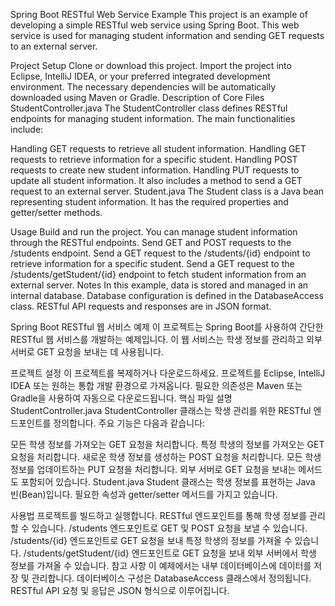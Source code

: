 Spring Boot RESTful Web Service Example
This project is an example of developing a simple RESTful web service using Spring Boot. This web service is used for managing student information and sending GET requests to an external server.

Project Setup
Clone or download this project.
Import the project into Eclipse, IntelliJ IDEA, or your preferred integrated development environment.
The necessary dependencies will be automatically downloaded using Maven or Gradle.
Description of Core Files
StudentController.java
The StudentController class defines RESTful endpoints for managing student information. The main functionalities include:

Handling GET requests to retrieve all student information.
Handling GET requests to retrieve information for a specific student.
Handling POST requests to create new student information.
Handling PUT requests to update all student information.
It also includes a method to send a GET request to an external server.
Student.java
The Student class is a Java bean representing student information. It has the required properties and getter/setter methods.

Usage
Build and run the project.
You can manage student information through the RESTful endpoints.
Send GET and POST requests to the /students endpoint.
Send a GET request to the /students/{id} endpoint to retrieve information for a specific student.
Send a GET request to the /students/getStudent/{id} endpoint to fetch student information from an external server.
Notes
In this example, data is stored and managed in an internal database. Database configuration is defined in the DatabaseAccess class.
RESTful API requests and responses are in JSON format.






Spring Boot RESTful 웹 서비스 예제
이 프로젝트는 Spring Boot를 사용하여 간단한 RESTful 웹 서비스를 개발하는 예제입니다. 이 웹 서비스는 학생 정보를 관리하고 외부 서버로 GET 요청을 보내는 데 사용됩니다.

프로젝트 설정
이 프로젝트를 복제하거나 다운로드하세요.
프로젝트를 Eclipse, IntelliJ IDEA 또는 원하는 통합 개발 환경으로 가져옵니다.
필요한 의존성은 Maven 또는 Gradle을 사용하여 자동으로 다운로드됩니다.
핵심 파일 설명
StudentController.java
StudentController 클래스는 학생 관리를 위한 RESTful 엔드포인트를 정의합니다. 주요 기능은 다음과 같습니다:

모든 학생 정보를 가져오는 GET 요청을 처리합니다.
특정 학생의 정보를 가져오는 GET 요청을 처리합니다.
새로운 학생 정보를 생성하는 POST 요청을 처리합니다.
모든 학생 정보를 업데이트하는 PUT 요청을 처리합니다.
외부 서버로 GET 요청을 보내는 메서드도 포함되어 있습니다.
Student.java
Student 클래스는 학생 정보를 표현하는 Java 빈(Bean)입니다. 필요한 속성과 getter/setter 메서드를 가지고 있습니다.

사용법
프로젝트를 빌드하고 실행합니다.
RESTful 엔드포인트를 통해 학생 정보를 관리할 수 있습니다.
/students 엔드포인트로 GET 및 POST 요청을 보낼 수 있습니다.
/students/{id} 엔드포인트로 GET 요청을 보내 특정 학생의 정보를 가져올 수 있습니다.
/students/getStudent/{id} 엔드포인트로 GET 요청을 보내 외부 서버에서 학생 정보를 가져올 수 있습니다.
참고 사항
이 예제에서는 내부 데이터베이스에 데이터를 저장 및 관리합니다. 데이터베이스 구성은 DatabaseAccess 클래스에서 정의됩니다.
RESTful API 요청 및 응답은 JSON 형식으로 이루어집니다.
